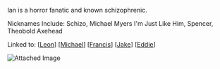 Ian is a horror fanatic and known schizophrenic.

Nicknames Include: Schizo, Michael Myers I'm Just Like Him, Spencer, Theobold Axehead

Linked to:
[[Leon]]
[[Michael]]
[[Francis]]
[[Jake]]
[[Eddie]]

![Attached Image](ian.jpg)

[//begin]: # "Autogenerated link references for markdown compatibility"
[Leon]: Leon "Leon"
[Michael]: Michael "Michael"
[Francis]: Francis "Francis"
[Jake]: Jake "Jake"
[Eddie]: Eddie "Eddie"
[//end]: # "Autogenerated link references"
